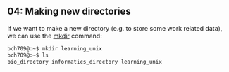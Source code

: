 ## 04: Making new directories

If we want to make a new directory (e.g. to store some work related data), we can use the [mkdir][] command:

```bash
bch709@:~$ mkdir learning_unix
bch709@:~$ ls
bio_directory informatics_directory learning_unix
```

[mkdir]: https://en.wikipedia.org/wiki/Mkdir
